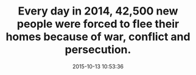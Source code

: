 ---
layout: post
title:  "Every day in 2014, 42,500 new people were forced to flee their homes because of war, conflict and persecution."
date:   2015-10-13 10:53:36
categories: jekyll update
image: ./images/potatoes.jpg
type: topic
---